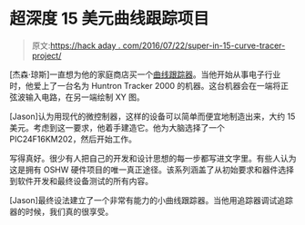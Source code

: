 # 超深度 15 美元曲线跟踪项目

> 原文:[https://hack aday . com/2016/07/22/super-in-15-curve-tracer-project/](https://hackaday.com/2016/07/22/super-in-depth-15-curve-tracer-project/)

[杰森·琼斯]一直想为他的家庭商店买一个[曲线跟踪器](http://www.forembed.com/category/curve-tracer.html)。当他开始从事电子行业时，他爱上了一台名为 Huntron Tracker 2000 的机器。这台机器会在一端将正弦波输入电路，在另一端绘制 XY 图。

[Jason]认为用现代的微控制器，这样的设备可以简单而便宜地制造出来，大约 15 美元。考虑到这一要求，他着手建造它。他为大脑选择了一个 PIC24F16KM202，然后开始工作。

写得真好。很少有人把自己的开发和设计思想的每一步都写进文字里。有些人认为这是拥有 OSHW 硬件项目的唯一真正途径。该系列涵盖了从初始要求和器件选择到软件开发和最终设备测试的所有内容。

[Jason]最终设法建立了一个非常有能力的小曲线跟踪器。当他用追踪器调试追踪器的时候，我们真的很享受。
